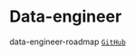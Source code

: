 # Data-engineer

data-engineer-roadmap [`GitHub`](https://github.com/datastacktv/data-engineer-roadmap)
